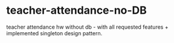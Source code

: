 # teacher-attendance-no-DB

teacher attendance hw without db - with all requested features + implemented singleton design pattern.
